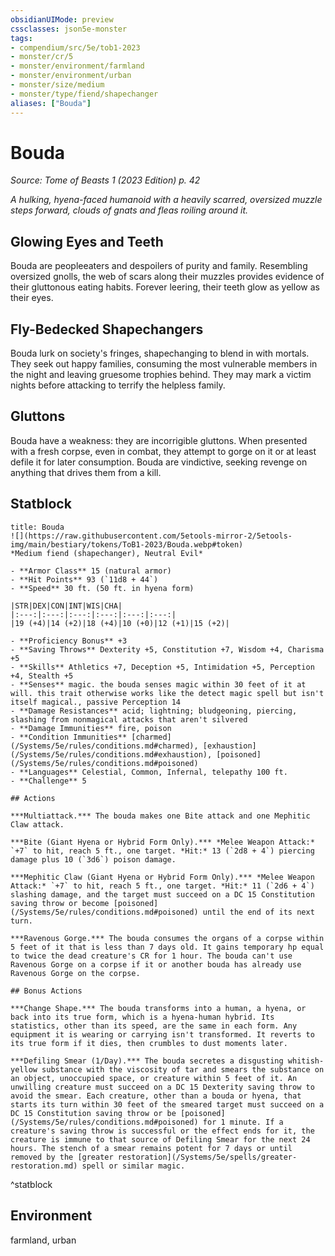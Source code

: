 ```yaml
---
obsidianUIMode: preview
cssclasses: json5e-monster
tags:
- compendium/src/5e/tob1-2023
- monster/cr/5
- monster/environment/farmland
- monster/environment/urban
- monster/size/medium
- monster/type/fiend/shapechanger
aliases: ["Bouda"]
---
```

# Bouda
*Source: Tome of Beasts 1 (2023 Edition) p. 42*  

*A hulking, hyena-faced humanoid with a heavily scarred, oversized muzzle steps forward, clouds of gnats and fleas roiling around it.*

## Glowing Eyes and Teeth

Bouda are peopleeaters and despoilers of purity and family. Resembling oversized gnolls, the web of scars along their muzzles provides evidence of their gluttonous eating habits. Forever leering, their teeth glow as yellow as their eyes.

## Fly-Bedecked Shapechangers

Bouda lurk on society's fringes, shapechanging to blend in with mortals. They seek out happy families, consuming the most vulnerable members in the night and leaving gruesome trophies behind. They may mark a victim nights before attacking to terrify the helpless family.

## Gluttons

Bouda have a weakness: they are incorrigible gluttons. When presented with a fresh corpse, even in combat, they attempt to gorge on it or at least defile it for later consumption. Bouda are vindictive, seeking revenge on anything that drives them from a kill.

## Statblock

```ad-statblock
title: Bouda
![](https://raw.githubusercontent.com/5etools-mirror-2/5etools-img/main/bestiary/tokens/ToB1-2023/Bouda.webp#token)
*Medium fiend (shapechanger), Neutral Evil*

- **Armor Class** 15 (natural armor)
- **Hit Points** 93 (`11d8 + 44`)
- **Speed** 30 ft. (50 ft. in hyena form)

|STR|DEX|CON|INT|WIS|CHA|
|:---:|:---:|:---:|:---:|:---:|:---:|
|19 (+4)|14 (+2)|18 (+4)|10 (+0)|12 (+1)|15 (+2)|

- **Proficiency Bonus** +3
- **Saving Throws** Dexterity +5, Constitution +7, Wisdom +4, Charisma +5
- **Skills** Athletics +7, Deception +5, Intimidation +5, Perception +4, Stealth +5
- **Senses** magic. the bouda senses magic within 30 feet of it at will. this trait otherwise works like the detect magic spell but isn't itself magical., passive Perception 14
- **Damage Resistances** acid; lightning; bludgeoning, piercing, slashing from nonmagical attacks that aren't silvered
- **Damage Immunities** fire, poison
- **Condition Immunities** [charmed](/Systems/5e/rules/conditions.md#charmed), [exhaustion](/Systems/5e/rules/conditions.md#exhaustion), [poisoned](/Systems/5e/rules/conditions.md#poisoned)
- **Languages** Celestial, Common, Infernal, telepathy 100 ft.
- **Challenge** 5

## Actions

***Multiattack.*** The bouda makes one Bite attack and one Mephitic Claw attack.

***Bite (Giant Hyena or Hybrid Form Only).*** *Melee Weapon Attack:* `+7` to hit, reach 5 ft., one target. *Hit:* 13 (`2d8 + 4`) piercing damage plus 10 (`3d6`) poison damage.

***Mephitic Claw (Giant Hyena or Hybrid Form Only).*** *Melee Weapon Attack:* `+7` to hit, reach 5 ft., one target. *Hit:* 11 (`2d6 + 4`) slashing damage, and the target must succeed on a DC 15 Constitution saving throw or become [poisoned](/Systems/5e/rules/conditions.md#poisoned) until the end of its next turn.

***Ravenous Gorge.*** The bouda consumes the organs of a corpse within 5 feet of it that is less than 7 days old. It gains temporary hp equal to twice the dead creature's CR for 1 hour. The bouda can't use Ravenous Gorge on a corpse if it or another bouda has already use Ravenous Gorge on the corpse.

## Bonus Actions

***Change Shape.*** The bouda transforms into a human, a hyena, or back into its true form, which is a hyena-human hybrid. Its statistics, other than its speed, are the same in each form. Any equipment it is wearing or carrying isn't transformed. It reverts to its true form if it dies, then crumbles to dust moments later.

***Defiling Smear (1/Day).*** The bouda secretes a disgusting whitish-yellow substance with the viscosity of tar and smears the substance on an object, unoccupied space, or creature within 5 feet of it. An unwilling creature must succeed on a DC 15 Dexterity saving throw to avoid the smear. Each creature, other than a bouda or hyena, that starts its turn within 30 feet of the smeared target must succeed on a DC 15 Constitution saving throw or be [poisoned](/Systems/5e/rules/conditions.md#poisoned) for 1 minute. If a creature's saving throw is successful or the effect ends for it, the creature is immune to that source of Defiling Smear for the next 24 hours. The stench of a smear remains potent for 7 days or until removed by the [greater restoration](/Systems/5e/spells/greater-restoration.md) spell or similar magic.
```
^statblock

## Environment

farmland, urban